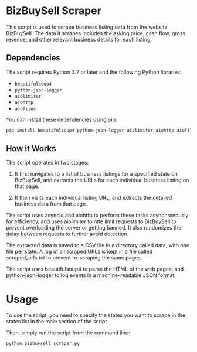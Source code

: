 # BizBuySell Scraper

This script is used to scrape business listing data from the website BizBuySell. The data it scrapes includes the asking price, cash flow, gross revenue, and other relevant business details for each listing.

## Dependencies

The script requires Python 3.7 or later and the following Python libraries:

- `beautifulsoup4`
- `python-json-logger`
- `aiolimiter`
- `aiohttp`
- `aiofiles`

You can install these dependencies using pip:

```bash
pip install beautifulsoup4 python-json-logger aiolimiter aiohttp aiofiles
```

## How it Works

The script operates in two stages:

1. It first navigates to a list of business listings for a specified state on BizBuySell, and extracts the URLs for each individual business listing on that page.

2. It then visits each individual listing URL, and extracts the detailed business data from that page.

The script uses asyncio and aiohttp to perform these tasks asynchronously for efficiency, and uses aiolimiter to rate limit requests to BizBuySell to prevent overloading the server or getting banned. It also randomizes the delay between requests to further avoid detection.

The extracted data is saved to a CSV file in a directory called data, with one file per state. A log of all scraped URLs is kept in a file called scraped_urls.txt to prevent re-scraping the same pages.

The script uses beautifulsoup4 to parse the HTML of the web pages, and python-json-logger to log events in a machine-readable JSON format.

# Usage

To use the script, you need to specify the states you want to scrape in the states list in the main section of the script.

Then, simply run the script from the command line:
```bash
python bizbuysell_scraper.py
```